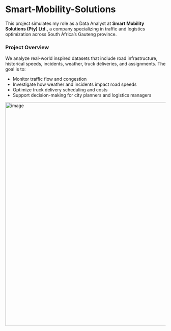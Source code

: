 # Smart-Mobility-Solutions
This project simulates my role as a Data Analyst at **Smart Mobility Solutions (Pty) Ltd.**, a company specializing in traffic and logistics optimization across South Africa’s Gauteng province.

### Project Overview
We analyze real-world inspired datasets that include road infrastructure, historical speeds, incidents, weather, truck deliveries, and assignments. The goal is to:
- Monitor traffic flow and congestion
- Investigate how weather and incidents impact road speeds
- Optimize truck delivery scheduling and costs
- Support decision-making for city planners and logistics managers

<img width="588" height="705" alt="image" src="https://github.com/user-attachments/assets/ec151bf3-c0ab-4a22-81d7-dc2c3c389483" />
